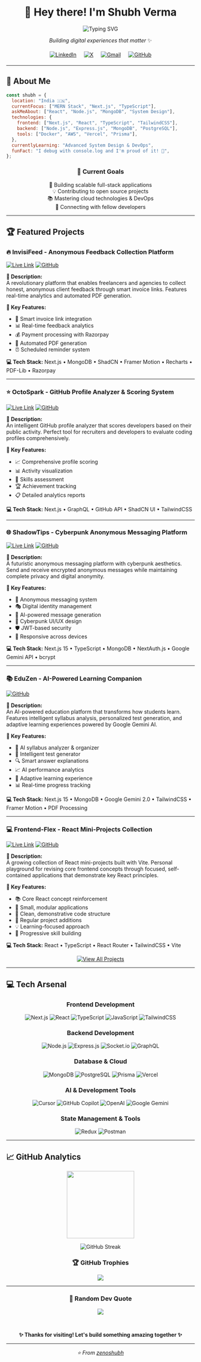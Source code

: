 <div align="center">

# 👋 Hey there! I'm **Shubh Verma**

<img src="https://readme-typing-svg.herokuapp.com?font=Fira+Code&weight=500&size=28&duration=3000&pause=1000&color=36BCF7&center=true&vCenter=true&width=600&lines=Full+Stack+Developer;MERN+Stack+Enthusiast;Next.js+Specialist;Open+Source+Contributor" alt="Typing SVG" />


_Building digital experiences that matter_ ✨



<div style="display: flex; justify-content: center; gap: 20px; margin: 20px 0;">
  <a href="https://linkedin.com/in/zenoshubh" target="_blank">
    <img src="https://img.shields.io/badge/LinkedIn-0077B5?style=for-the-badge&logo=linkedin&logoColor=white" alt="LinkedIn" />
  </a>
  <a href="https://x.com/zenoshubh" target="_blank">
    <img src="https://img.shields.io/badge/X-000000?style=for-the-badge&logo=x&logoColor=white" alt="X" />
  </a>
  <a href="mailto:zenoshubh@gmail.com" target="_blank">
    <img src="https://img.shields.io/badge/Gmail-EA4335?style=for-the-badge&logo=gmail&logoColor=white" alt="Gmail" />
  </a>
  <a href="https://github.com/zenoshubh" target="_blank">
    <img src="https://img.shields.io/badge/GitHub-181717?style=for-the-badge&logo=github&logoColor=white" alt="GitHub" />
  </a>
</div>

</div>

---

## 🚀 About Me

```javascript
const shubh = {
  location: "India 🇮🇳",
  currentFocus: ["MERN Stack", "Next.js", "TypeScript"],
  askMeAbout: ["React", "Node.js", "MongoDB", "System Design"],
  technologies: {
    frontend: ["Next.js", "React", "TypeScript", "TailwindCSS"],
    backend: ["Node.js", "Express.js", "MongoDB", "PostgreSQL"],
    tools: ["Docker", "AWS", "Vercel", "Prisma"],
  },
  currentlyLearning: "Advanced System Design & DevOps",
  funFact: "I debug with console.log and I'm proud of it! 🐛",
};
```

<div align="center">

### 🎯 Current Goals

🔭 Building scalable full-stack applications  
💡 Contributing to open source projects  
📚 Mastering cloud technologies & DevOps  
🤝 Connecting with fellow developers

</div>

---

## 🏆 Featured Projects

### 🔥 **InvisiFeed** - Anonymous Feedback Collection Platform

[![Live Link](https://img.shields.io/badge/🌐_Live_Link-4285F4?style=for-the-badge)](https://invisifeed.vercel.app)
[![GitHub](https://img.shields.io/badge/💻_Source_Code-181717?style=for-the-badge&logo=github)](https://github.com/zenoshubh/invisifeed)

**📝 Description:**  
A revolutionary platform that enables freelancers and agencies to collect honest, anonymous client feedback through smart invoice links. Features real-time analytics and automated PDF generation.

**🚀 Key Features:**
- 🔗 Smart invoice link integration
- 📊 Real-time feedback analytics  
- 💰 Payment processing with Razorpay
- 📄 Automated PDF generation
- ⏰ Scheduled reminder system

**💻 Tech Stack:** Next.js • MongoDB • ShadCN • Framer Motion • Recharts • PDF-Lib • Razorpay

---

### ⭐ **OctoSpark** - GitHub Profile Analyzer & Scoring System

[![Live Link](https://img.shields.io/badge/🌐_Live_Link-4285F4?style=for-the-badge)](https://octospark.vercel.app)
[![GitHub](https://img.shields.io/badge/💻_Source_Code-181717?style=for-the-badge&logo=github)](https://github.com/zenoshubh/octospark)

**📝 Description:**  
An intelligent GitHub profile analyzer that scores developers based on their public activity. Perfect tool for recruiters and developers to evaluate coding profiles comprehensively.

**🚀 Key Features:**
- 📈 Comprehensive profile scoring
- 📊 Activity visualization
- 🎯 Skills assessment
- 🏆 Achievement tracking
- 📋 Detailed analytics reports

**💻 Tech Stack:** Next.js • GraphQL • GitHub API • ShadCN UI • TailwindCSS

---

### 🌐 **ShadowTips** - Cyberpunk Anonymous Messaging Platform

[![Live Link](https://img.shields.io/badge/🌐_Live_Link-4285F4?style=for-the-badge)](https://shadowtips.netlify.app)
[![GitHub](https://img.shields.io/badge/💻_Source_Code-181717?style=for-the-badge&logo=github)](https://github.com/zenoshubh/shadowtips)

**📝 Description:**  
A futuristic anonymous messaging platform with cyberpunk aesthetics. Send and receive encrypted anonymous messages while maintaining complete privacy and digital anonymity.

**🚀 Key Features:**
- 🔐 Anonymous messaging system
- 🎭 Digital identity management
- 🤖 AI-powered message generation
- 🎨 Cyberpunk UI/UX design
- 🛡️ JWT-based security
- 📱 Responsive across devices

**💻 Tech Stack:** Next.js 15 • TypeScript • MongoDB • NextAuth.js • Google Gemini API • bcrypt

---

### 📚 **EduZen** - AI-Powered Learning Companion

[![GitHub](https://img.shields.io/badge/💻_Source_Code-181717?style=for-the-badge&logo=github)](https://github.com/zenoshubh/eduzen)

**📝 Description:**  
An AI-powered education platform that transforms how students learn. Features intelligent syllabus analysis, personalized test generation, and adaptive learning experiences powered by Google Gemini AI.

**🚀 Key Features:**
- 🤖 AI syllabus analyzer & organizer
- 🎯 Intelligent test generator
- 🔍 Smart answer explanations
- 📈 AI performance analytics
- 🎨 Adaptive learning experience
- 📊 Real-time progress tracking

**💻 Tech Stack:** Next.js 15 • MongoDB • Google Gemini 2.0 • TailwindCSS • Framer Motion • PDF Processing

---

### 💻 **Frontend-Flex** - React Mini-Projects Collection

[![Live Link](https://img.shields.io/badge/🌐_Live_Link-4285F4?style=for-the-badge)](https://frontendflex.netlify.app)
[![GitHub](https://img.shields.io/badge/💻_Source_Code-181717?style=for-the-badge&logo=github)](https://github.com/shubh-v21/frontend-flex)

**📝 Description:**  
A growing collection of React mini-projects built with Vite. Personal playground for revising core frontend concepts through focused, self-contained applications that demonstrate key React principles.

**🚀 Key Features:**
- 📚 Core React concept reinforcement
- 🧩 Small, modular applications
- 🎯 Clean, demonstrative code structure
- 🔄 Regular project additions
- 💡 Learning-focused approach
- 📌 Progressive skill building

**💻 Tech Stack:** React • TypeScript • React Router • TailwindCSS • Vite

<div align="center">

[![View All Projects](https://img.shields.io/badge/📂_View_All_Projects-000000?style=for-the-badge&logo=github&logoColor=white)](https://github.com/shubh-v21?tab=repositories)

</div>

---

## 💻 Tech Arsenal

<div align="center">

### Frontend Development

![Next.js](https://img.shields.io/badge/Next.js-000000?style=for-the-badge&logo=next.js&logoColor=white)
![React](https://img.shields.io/badge/React-61DAFB?style=for-the-badge&logo=react&logoColor=black)
![TypeScript](https://img.shields.io/badge/TypeScript-3178C6?style=for-the-badge&logo=typescript&logoColor=white)
![JavaScript](https://img.shields.io/badge/JavaScript-F7DF1E?style=for-the-badge&logo=javascript&logoColor=black)
![TailwindCSS](https://img.shields.io/badge/Tailwind_CSS-38B2AC?style=for-the-badge&logo=tailwind-css&logoColor=white)

### Backend Development

![Node.js](https://img.shields.io/badge/Node.js-339933?style=for-the-badge&logo=node.js&logoColor=white)
![Express.js](https://img.shields.io/badge/Express.js-000000?style=for-the-badge&logo=express&logoColor=white)
![Socket.io](https://img.shields.io/badge/Socket.io-010101?style=for-the-badge&logo=socket.io&logoColor=white)
![GraphQL](https://img.shields.io/badge/GraphQL-E10098?style=for-the-badge&logo=graphql&logoColor=white)

### Database & Cloud

![MongoDB](https://img.shields.io/badge/MongoDB-47A248?style=for-the-badge&logo=mongodb&logoColor=white)
![PostgreSQL](https://img.shields.io/badge/PostgreSQL-336791?style=for-the-badge&logo=postgresql&logoColor=white)
![Prisma](https://img.shields.io/badge/Prisma-2D3748?style=for-the-badge&logo=prisma&logoColor=white)
![Vercel](https://img.shields.io/badge/Vercel-000000?style=for-the-badge&logo=vercel&logoColor=white)

### AI & Development Tools

![Cursor](https://img.shields.io/badge/Cursor-000000?style=for-the-badge&logo=cursor&logoColor=white)
![GitHub Copilot](https://img.shields.io/badge/GitHub_Copilot-000000?style=for-the-badge&logo=github&logoColor=white)
![OpenAI](https://img.shields.io/badge/OpenAI-412991?style=for-the-badge&logo=openai&logoColor=white)
![Google Gemini](https://img.shields.io/badge/Google_Gemini-4285F4?style=for-the-badge&logo=google&logoColor=white)

### State Management & Tools

![Redux](https://img.shields.io/badge/Redux-764ABC?style=for-the-badge&logo=redux&logoColor=white)
![Postman](https://img.shields.io/badge/Postman-FF6C37?style=for-the-badge&logo=postman&logoColor=white)

</div>

---

## 📈 GitHub Analytics

<div align="center">

<img height="180em" src="https://github-readme-stats.vercel.app/api/top-langs/?username=zenoshubh&theme=tokyonight&hide_border=true&layout=compact&count_private=true" />

<br/>

![GitHub Streak](https://github-readme-streak-stats.herokuapp.com/?user=zenoshubh&theme=tokyonight&hide_border=true)

### 🏆 GitHub Trophies

![](https://github-profile-trophy.vercel.app/?username=zenoshubh&theme=tokyonight&no-frame=true&no-bg=true&margin-w=4)

</div>

---

<div align="center">

### 💭 Random Dev Quote

![](https://quotes-github-readme.vercel.app/api?type=horizontal&theme=tokyonight)

<br/>

**✨ Thanks for visiting! Let's build something amazing together ✨**

</div>

---

<div align="center">
<i>⭐️ From <a href="https://github.com/zenoshubh">zenoshubh</a></i>
</div>
